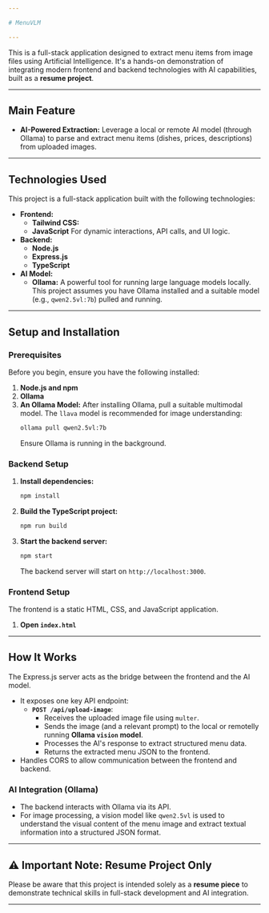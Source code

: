 ```yaml
---

# MenuVLM

---
```


This is a full-stack application designed to extract menu items from image files using Artificial Intelligence. It's a hands-on demonstration of integrating modern frontend and backend technologies with AI capabilities, built as a **resume project**.

---

## Main Feature


* **AI-Powered Extraction:** Leverage a local or remote AI model (through Ollama) to parse and extract menu items (dishes, prices, descriptions) from uploaded images.


---

## Technologies Used

This project is a full-stack application built with the following technologies:

* **Frontend:**
    * **Tailwind CSS:**
    * **JavaScript** For dynamic interactions, API calls, and UI logic.
* **Backend:**
    * **Node.js**
    * **Express.js** 
    * **TypeScript**
* **AI Model:**
    * **Ollama:** A powerful tool for running large language models locally. This project assumes you have Ollama installed and a suitable model (e.g., `qwen2.5vl:7b`) pulled and running.

---

## Setup and Installation
### Prerequisites

Before you begin, ensure you have the following installed:

1.  **Node.js and npm**
2.  **Ollama**
3.  **An Ollama Model:** After installing Ollama, pull a suitable multimodal model. The `llava` model is recommended for image understanding:
    ```bash
    ollama pull qwen2.5vl:7b
    ```
    Ensure Ollama is running in the background.

### Backend Setup

1.  **Install dependencies:**
    ```bash
    npm install
    ```
2.  **Build the TypeScript project:**
    ```bash
    npm run build
    ```
3.  **Start the backend server:**
    ```bash
    npm start
    ```
    The backend server will start on `http://localhost:3000`. 

### Frontend Setup

The frontend is a static HTML, CSS, and JavaScript application.

1.  **Open `index.html`**

---

## How It Works

The Express.js server acts as the bridge between the frontend and the AI model.
* It exposes one key API endpoint:
    * **`POST /api/upload-image`**:
        * Receives the uploaded image file using `multer`.
        * Sends the image (and a relevant prompt) to the local or remotelly running **Ollama `vision` model**.
        * Processes the AI's response to extract structured menu data.
        * Returns the extracted menu JSON to the frontend.
* Handles CORS to allow communication between the frontend and backend.

### AI Integration (Ollama)

* The backend interacts with Ollama via its API.
* For image processing, a vision model like `qwen2.5vl` is used to understand the visual content of the menu image and extract textual information into a structured JSON format.

---

## ⚠️ Important Note: Resume Project Only

Please be aware that this project is intended solely as a **resume piece** to demonstrate technical skills in full-stack development and AI integration.

---
